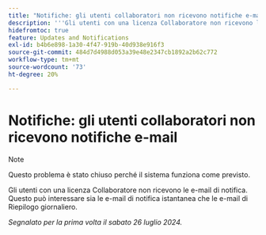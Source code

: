 ```yaml
---
title: "Notifiche: gli utenti collaboratori non ricevono notifiche e-mail"
description: '''Gli utenti con una licenza Collaboratore non ricevono le e-mail di notifica. Questo può interessare sia le e-mail di notifica istantanea che le e-mail di Riepilogo giornaliero. ”'
hidefromtoc: true
feature: Updates and Notifications
exl-id: b4b6e898-1a30-4f47-919b-40d938e916f3
source-git-commit: 484d7d4988d053a39e48e2347cb1892a2b62c772
workflow-type: tm+mt
source-wordcount: '73'
ht-degree: 20%

---
```


# Notifiche: gli utenti collaboratori non ricevono notifiche e-mail

>[!NOTE]
>
>Questo problema è stato chiuso perché il sistema funziona come previsto.

Gli utenti con una licenza Collaboratore non ricevono le e-mail di notifica. Questo può interessare sia le e-mail di notifica istantanea che le e-mail di Riepilogo giornaliero.

_Segnalato per la prima volta il sabato 26 luglio 2024._
